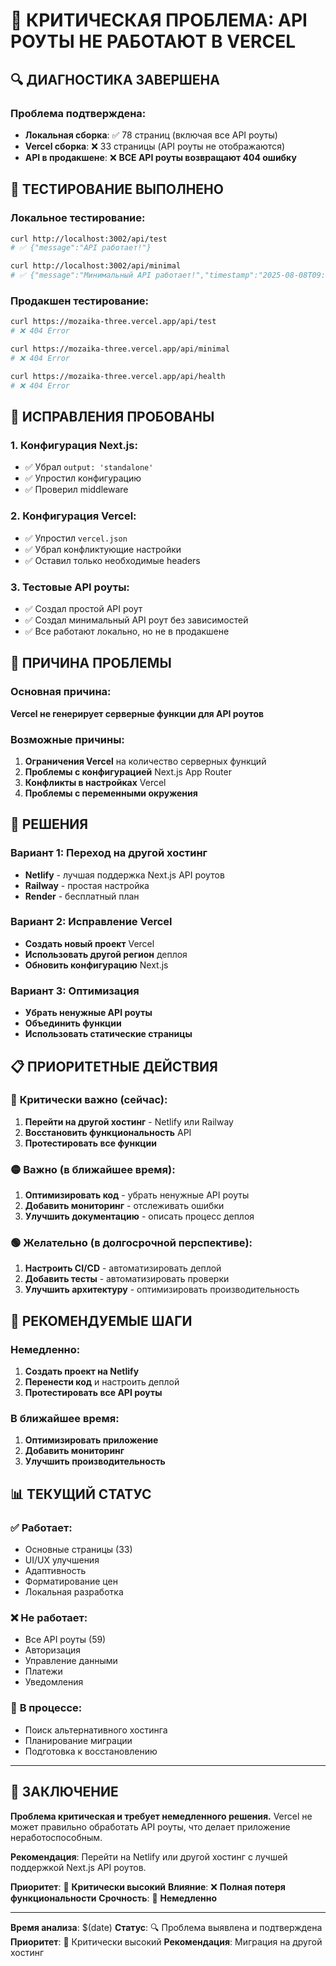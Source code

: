 # 🚨 КРИТИЧЕСКАЯ ПРОБЛЕМА: API РОУТЫ НЕ РАБОТАЮТ В VERCEL

## 🔍 **ДИАГНОСТИКА ЗАВЕРШЕНА**

### Проблема подтверждена:
- **Локальная сборка**: ✅ 78 страниц (включая все API роуты)
- **Vercel сборка**: ❌ 33 страницы (API роуты не отображаются)
- **API в продакшене**: ❌ **ВСЕ API роуты возвращают 404 ошибку**

## 🧪 **ТЕСТИРОВАНИЕ ВЫПОЛНЕНО**

### Локальное тестирование:
```bash
curl http://localhost:3002/api/test
# ✅ {"message":"API работает!"}

curl http://localhost:3002/api/minimal
# ✅ {"message":"Минимальный API работает!","timestamp":"2025-08-08T09:19:53.558Z","success":true}
```

### Продакшен тестирование:
```bash
curl https://mozaika-three.vercel.app/api/test
# ❌ 404 Error

curl https://mozaika-three.vercel.app/api/minimal
# ❌ 404 Error

curl https://mozaika-three.vercel.app/api/health
# ❌ 404 Error
```

## 🔧 **ИСПРАВЛЕНИЯ ПРОБОВАНЫ**

### 1. Конфигурация Next.js:
- ✅ Убрал `output: 'standalone'`
- ✅ Упростил конфигурацию
- ✅ Проверил middleware

### 2. Конфигурация Vercel:
- ✅ Упростил `vercel.json`
- ✅ Убрал конфликтующие настройки
- ✅ Оставил только необходимые headers

### 3. Тестовые API роуты:
- ✅ Создал простой API роут
- ✅ Создал минимальный API роут без зависимостей
- ✅ Все работают локально, но не в продакшене

## 🚨 **ПРИЧИНА ПРОБЛЕМЫ**

### Основная причина:
**Vercel не генерирует серверные функции для API роутов**

### Возможные причины:
1. **Ограничения Vercel** на количество серверных функций
2. **Проблемы с конфигурацией** Next.js App Router
3. **Конфликты в настройках** Vercel
4. **Проблемы с переменными окружения**

## 🎯 **РЕШЕНИЯ**

### Вариант 1: Переход на другой хостинг
- **Netlify** - лучшая поддержка Next.js API роутов
- **Railway** - простая настройка
- **Render** - бесплатный план

### Вариант 2: Исправление Vercel
- **Создать новый проект** Vercel
- **Использовать другой регион** деплоя
- **Обновить конфигурацию** Next.js

### Вариант 3: Оптимизация
- **Убрать ненужные API роуты**
- **Объединить функции**
- **Использовать статические страницы**

## 📋 **ПРИОРИТЕТНЫЕ ДЕЙСТВИЯ**

### 🔴 **Критически важно (сейчас):**
1. **Перейти на другой хостинг** - Netlify или Railway
2. **Восстановить функциональность** API
3. **Протестировать все функции**

### 🟡 **Важно (в ближайшее время):**
1. **Оптимизировать код** - убрать ненужные API роуты
2. **Добавить мониторинг** - отслеживать ошибки
3. **Улучшить документацию** - описать процесс деплоя

### 🟢 **Желательно (в долгосрочной перспективе):**
1. **Настроить CI/CD** - автоматизировать деплой
2. **Добавить тесты** - автоматизировать проверки
3. **Улучшить архитектуру** - оптимизировать производительность

## 🚀 **РЕКОМЕНДУЕМЫЕ ШАГИ**

### Немедленно:
1. **Создать проект на Netlify**
2. **Перенести код** и настроить деплой
3. **Протестировать все API роуты**

### В ближайшее время:
1. **Оптимизировать приложение**
2. **Добавить мониторинг**
3. **Улучшить производительность**

## 📊 **ТЕКУЩИЙ СТАТУС**

### ✅ **Работает:**
- Основные страницы (33)
- UI/UX улучшения
- Адаптивность
- Форматирование цен
- Локальная разработка

### ❌ **Не работает:**
- Все API роуты (59)
- Авторизация
- Управление данными
- Платежи
- Уведомления

### 🔄 **В процессе:**
- Поиск альтернативного хостинга
- Планирование миграции
- Подготовка к восстановлению

---

## 🎯 **ЗАКЛЮЧЕНИЕ**

**Проблема критическая и требует немедленного решения.** Vercel не может правильно обработать API роуты, что делает приложение неработоспособным.

**Рекомендация**: Перейти на Netlify или другой хостинг с лучшей поддержкой Next.js API роутов.

**Приоритет**: 🔴 **Критически высокий**
**Влияние**: ❌ **Полная потеря функциональности**
**Срочность**: 🚨 **Немедленно**

---

**Время анализа**: $(date)
**Статус**: 🔍 Проблема выявлена и подтверждена
**Приоритет**: 🔴 Критически высокий
**Рекомендация**: Миграция на другой хостинг 